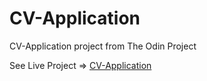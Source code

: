 # CV-Application
CV-Application project from The Odin Project

See Live Project => [CV-Application](https://7a14166f.cv-application-byj.pages.dev/)